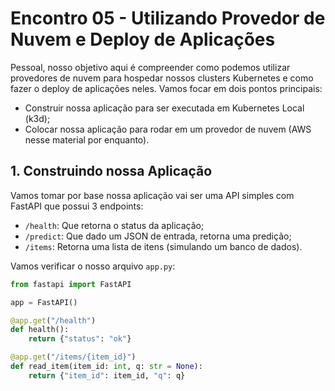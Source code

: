 # Encontro 05 - Utilizando Provedor de Nuvem e Deploy de Aplicações

Pessoal, nosso objetivo aqui é compreender como podemos utilizar provedores de nuvem para hospedar nossos clusters Kubernetes e como fazer o deploy de aplicações neles. Vamos focar em dois pontos principais:

- Construir nossa aplicação para ser executada em Kubernetes Local (k3d);
- Colocar nossa aplicação para rodar em um provedor de nuvem (AWS nesse material por enquanto).

## 1. Construindo nossa Aplicação

Vamos tomar por base nossa aplicação vai ser uma API simples com FastAPI que possui 3 endpoints:
- `/health`: Que retorna o status da aplicação;
- `/predict`: Que dado um JSON de entrada, retorna uma predição;
- `/items`: Retorna uma lista de itens (simulando um banco de dados).

Vamos verificar o nosso arquivo `app.py`:

```python
from fastapi import FastAPI

app = FastAPI()

@app.get("/health")
def health():
    return {"status": "ok"}

@app.get("/items/{item_id}")
def read_item(item_id: int, q: str = None):
    return {"item_id": item_id, "q": q}

```
